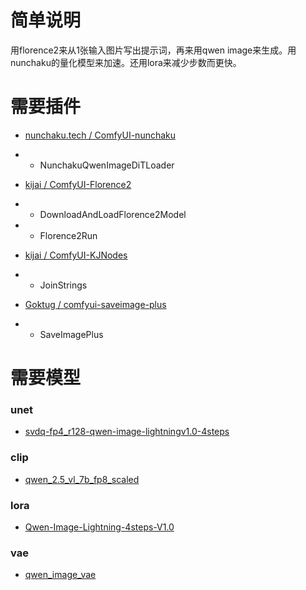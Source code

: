 # 简单说明

用florence2来从1张输入图片写出提示词，再来用qwen image来生成。用nunchaku的量化模型来加速。还用lora来减少步数而更快。

# 需要插件

- [nunchaku.tech / ComfyUI-nunchaku](https://github.com/nunchaku-tech/ComfyUI-nunchaku)
- - NunchakuQwenImageDiTLoader

- [kijai / ComfyUI-Florence2](https://github.com/kijai/ComfyUI-Florence2)
- - DownloadAndLoadFlorence2Model
- - Florence2Run

- [kijai / ComfyUI-KJNodes](https://github.com/kijai/ComfyUI-KJNodes)
- - JoinStrings

- [Goktug / comfyui-saveimage-plus](https://github.com/Goktug/comfyui-saveimage-plus)
- - SaveImagePlus

# 需要模型

### unet
- [svdq-fp4_r128-qwen-image-lightningv1.0-4steps](https://huggingface.co/nunchaku-tech/nunchaku-qwen-image/tree/main)

### clip
- [qwen_2.5_vl_7b_fp8_scaled](https://huggingface.co/Comfy-Org/Qwen-Image_ComfyUI/blob/main/split_files/text_encoders/qwen_2.5_vl_7b_fp8_scaled.safetensors)

### lora
- [Qwen-Image-Lightning-4steps-V1.0](https://huggingface.co/lightx2v/Qwen-Image-Lightning/blob/main/Qwen-Image-Lightning-4steps-V1.0.safetensors)

### vae
- [qwen_image_vae](https://huggingface.co/Comfy-Org/Qwen-Image_ComfyUI/blob/main/split_files/vae/qwen_image_vae.safetensors)
